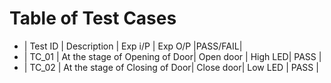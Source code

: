 
#  Table of Test Cases
 
* | Test ID | 	                 Description  | Exp i/P   | Exp O/P |PASS/FAIL|
* | TC_01	  | At the stage of Opening of Door| Open door | High LED|  PASS   |
* | TC_02   | At the stage of Closing of Door| Close door| Low LED |  PASS   |
